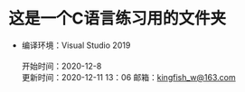 # 这是一个C语言练习用的文件夹
* 编译环境：Visual Studio 2019  
<br>开始时间：2020-12-8  
更新时间：2020-12-11  13：06
邮箱：<kingfish_w@163.com>  
